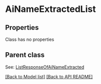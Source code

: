 
# AiNameExtractedList
## Properties
Class has no properties


## Parent class

See: [ListResponseOfAiNameExtracted](ListResponseOfAiNameExtracted.md)

[[Back to Model list]](Models.md) [[Back to API README]](README.md)

